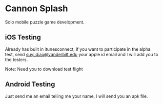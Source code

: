 # Cannon Splash

Solo mobile puzzle game development.

## iOS Testing
Already has built in itunesconnect, if you want to participate in the alpha test,
send suyi.diao@vanderbilt.edu your apple id email and I will add you to the testers.

Note: Need you to download test flight

## Android Testing
Just send me an email telling me your name, I will send you an apk file.
